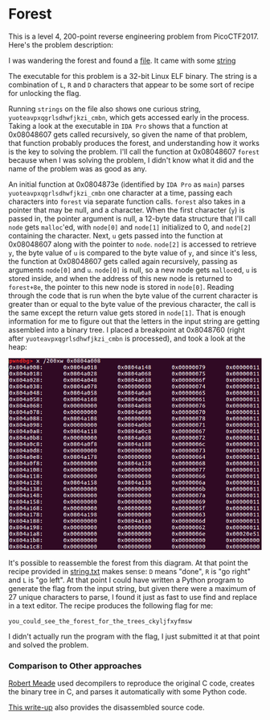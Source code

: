 # Forest

This is a level 4, 200-point reverse engineering problem from PicoCTF2017. Here's the problem description:

  I was wandering the forest and found a [file](./forest). It came with some [string](./string.txt)

The executable for this problem is a 32-bit Linux ELF binary. The string is a combination of `L`, `R` and `D` characters that appear to be some sort of recipe for unlocking the flag.

Running `strings` on the file also shows one curious string, `yuoteavpxqgrlsdhwfjkzi_cmbn`, which gets accessed early in the process. Taking a look at the executable in `IDA Pro` shows that a function at 0x08048607 gets called recursively, so given the name of that problem, that function probably produces the forest, and understanding how it works is the key to solving the problem. I'll call the function at 0x08048607 `forest` because when I was solving the problem, I didn't know what it did and the name of the problem was as good as any.

An initial function at 0x0804873e (identified by `IDA Pro` as `main`) parses `yuoteavpxqgrlsdhwfjkzi_cmbn` one character at a time, passing each characters into `forest` via separate function calls. `forest` also takes in a pointer that may be null, and a character. When the first character (`y`) is passed in, the pointer argument is null, a 12-byte data structure that I'll call `node` gets `malloc`'ed, with `node[0]` and `node[1]` initialized to 0, and `node[2]` containing the character. Next, `u` gets passed into the function at 0x08048607 along with the pointer to `node`. `node[2]` is accessed to retrieve `y`, the byte value of `u` is compared to the byte value of `y`, and since it's less, the function at 0x08048607 gets called again recursively, passing as arguments `node[0]` and `u`. `node[0]` is null, so a new node gets `malloc`ed, `u` is stored inside, and when the address of this new node is returned to `forest+8e`, the pointer to this new node is stored in `node[0]`. Reading through the code that is run when the byte value of the current character is greater than or equal to the byte value of the previous character, the call is the same except the return value gets stored in `node[1]`. That is enough information for me to figure out that the letters in the input string are getting assembled into a binary tree. I placed a breakpoint at 0x8048760 (right after `yuoteavpxqgrlsdhwfjkzi_cmbn` is processed), and took a look at the heap:

![forest_in_heap.png](./forest_in_heap.png)

It's possible to reassemble the forest from this diagram. At that point the recipe provided in [string.txt](./string.txt) makes sense: `D` means "done", `R` is "go right" and `L` is "go left". At that point I could have written a Python program to generate the flag from the input string, but given there were a maximum of 27 unique characters to parse, I found it just as fast to use find and replace in a text editor. The recipe produces the following flag for me:

    you_could_see_the_forest_for_the_trees_ckyljfxyfmsw

I didn't actually run the program with the flag, I just submitted it at that point and solved the problem.


 ### Comparison to Other approaches

[Robert Meade](https://github.com/MeadeRobert/PicoCTF2017/tree/master/reverse_engineering/level4/forest) used decompilers to reproduce the original C code, creates the binary tree in C, and parses it automatically with some Python code.

[This write-up](https://github.com/theKidOfArcrania/picoCTF-2017-Writeups/tree/master/Reverse%20Engineering/Forest%20%5B200%20points%5D) also provides the disassembled source code.
